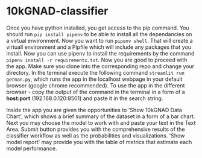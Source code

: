# 10kGNAD-classifier
Once you have python installed, you get access to the pip command.
You should run ```pip install pipenv``` to be able to install all the dependancies on a virtual environment.
Now you want to run ```pipenv shell```. That will create a virtuall environment and a Pipfile which will include any packages that you install. Now you can use pipenv to install the requirements by the command ```pipenv install -r requirementx.txt```.
Now you are good to proceed with the app.
Make sure you clone into the corresponding repo and change your directory.
In the terminal execute the following command ```streamlit run german.py```, which runs the app in the localhost webpage in your default browser (google chrome recommended). To use the app in the different browser - copy the output of the command in the terminal in a form of a **host:port** (192.168.0.120:8501) and paste it in the search string.

Inside the app you are given the opportunities to 'Show 10kGNAD Data Chart', which shows a brief summary of the dataset in a form of a bar chart.
Next you may choose the model to work with and paste your text in the Text Area.
Submit button provides you with the comprehensive results of the classifier workflow as well as the probabilities and visualizations.
'Show model report' may provide you with the table of metrics that estimate each model performance.
